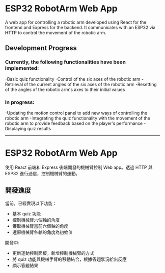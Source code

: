 # ESP32 RobotArm Web App

A web app for controlling a robotic arm developed using React for the frontend and Express for the backend. It communicates with an ESP32 via HTTP to control the movement of the robotic arm.

## Development Progress

### Currently, the following functionalities have been implemented:

-Basic quiz functionality
-Control of the six axes of the robotic arm
-Retrieval of the current angles of the six axes of the robotic arm
-Resetting of the angles of the robotic arm's axes to their initial values

### In progress:

-Updating the motion control panel to add new ways of controlling the robotic arm
-Integrating the quiz functionality with the movement of the robotic arm to provide feedback based on the player's performance
-Displaying quiz results

---

# ESP32 RobotArm Web App

使用 React 前端和 Express 後端開發的機械臂控制 Web app。透過 HTTP 與 ESP32 進行通信，控制機械臂的運動。

## 開發進度

當前，已經實現以下功能：

- 基本 quiz 功能
- 控制機械臂六個軸的角度
- 獲取機械臂當前六個軸的角度
- 還原機械臂各軸的角度為初始值

開發中:

- 更新運動控制面板，新增控制機械臂的方式
- 將 quiz 功能與機械手臂的移動結合，根據答題狀況給出反應
- 顯示答題結果
